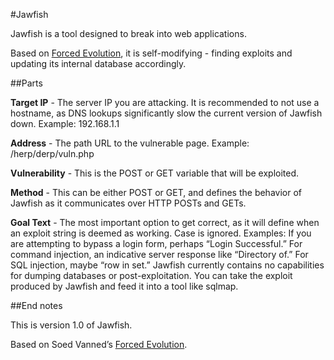 #Jawfish

Jawfish is a tool designed to break into web applications.

Based on [Forced Evolution](https://github.com/soen-vanned/forced-evolution), it is self-modifying - finding exploits and updating its internal database accordingly.

##Parts

**Target IP** - The server IP you are attacking. It is recommended to not use a hostname, as DNS lookups significantly slow the current version of Jawfish down. Example: 192.168.1.1

**Address** - The path URL to the vulnerable page. Example: /herp/derp/vuln.php

**Vulnerability** - This is the POST or GET variable that will be exploited.

**Method** - This can be either POST or GET, and defines the behavior of Jawfish as it communicates over HTTP POSTs and GETs.

**Goal Text** - The most important option to get correct, as it will define when an exploit string is deemed as working. Case is ignored. Examples: If you are attempting to bypass a login form, perhaps “Login Successful.” For command injection, an indicative server response like “Directory of.” For SQL injection, maybe “row in set.” Jawfish currently contains no capabilities for dumping databases or post-exploitation. You can take the exploit produced by Jawfish and feed it into a tool like sqlmap.

##End notes

This is version 1.0 of Jawfish.

Based on Soed Vanned’s [Forced Evolution](https://github.com/soen-vanned/forced-evolution).